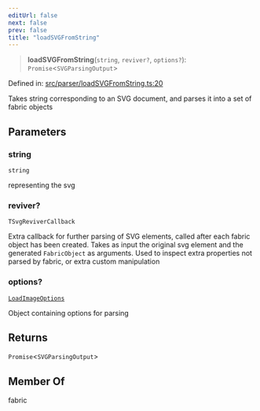 ```yaml
---
editUrl: false
next: false
prev: false
title: "loadSVGFromString"
---
```


> **loadSVGFromString**(`string`, `reviver?`, `options?`): `Promise`\<`SVGParsingOutput`\>

Defined in: [src/parser/loadSVGFromString.ts:20](https://github.com/fabricjs/fabric.js/blob/e114448a1bce9b68a3e1bba337bc0c83a35c1aa5/src/parser/loadSVGFromString.ts#L20)

Takes string corresponding to an SVG document, and parses it into a set of fabric objects

## Parameters

### string

`string`

representing the svg

### reviver?

`TSvgReviverCallback`

Extra callback for further parsing of SVG elements, called after each fabric object has been created.
Takes as input the original svg element and the generated `FabricObject` as arguments. Used to inspect extra properties not parsed by fabric,
or extra custom manipulation

### options?

[`LoadImageOptions`](/api/fabric/namespaces/util/type-aliases/loadimageoptions/)

Object containing options for parsing

## Returns

`Promise`\<`SVGParsingOutput`\>

## Member Of

fabric
